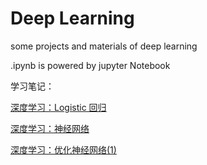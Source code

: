 # Deep Learning
some projects and materials of deep learning

.ipynb is powered by jupyter Notebook

学习笔记：

[深度学习：Logistic 回归](http://binweber.top/2017/09/12/deep_learning_1/)

[深度学习：神经网络](http://binweber.top/2017/09/25/deep_learning_2/)

[深度学习：优化神经网络(1)](http://binweber.top/2017/09/28/deep_learning_3/)
